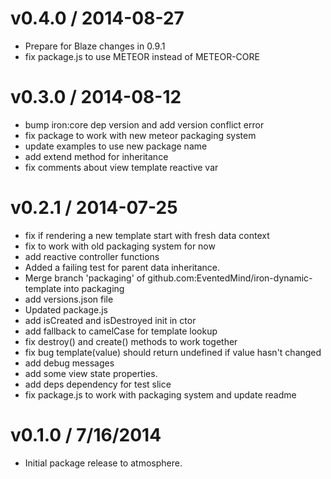 v0.4.0 / 2014-08-27
==================
  * Prepare for Blaze changes in 0.9.1
  * fix package.js to use METEOR instead of METEOR-CORE

v0.3.0 / 2014-08-12
==================
  * bump iron:core dep version and add version conflict error
  * fix package to work with new meteor packaging system
  * update examples to use new package name
  * add extend method for inheritance
  * fix comments about view template reactive var

v0.2.1 / 2014-07-25
==================
  * fix if rendering a new template start with fresh data context
  * fix to work with old packaging system for now
  * add reactive controller functions
  * Added a failing test for parent data inheritance.
  * Merge branch 'packaging' of github.com:EventedMind/iron-dynamic-template into packaging
  * add versions.json file
  * Updated package.js
  * add isCreated and isDestroyed init in ctor
  * add fallback to camelCase for template lookup
  * fix destroy() and create() methods to work together
  * fix bug template(value) should return undefined if value hasn't changed
  * add debug messages
  * add some view state properties.
  * add deps dependency for test slice
  * fix package.js to work with packaging system and update readme

v0.1.0 / 7/16/2014
==================
  * Initial package release to atmosphere.
